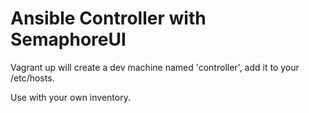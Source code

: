 # Ansible Controller with SemaphoreUI

Vagrant up will create a dev machine named 'controller', add it to your /etc/hosts.

Use with your own inventory.


